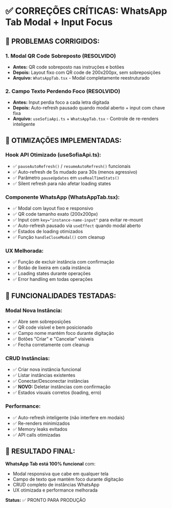 # ✅ CORREÇÕES CRÍTICAS: WhatsApp Tab Modal + Input Focus

## 🐛 PROBLEMAS CORRIGIDOS:

### 1. **Modal QR Code Sobreposto (RESOLVIDO)**
- **Antes:** QR code sobreposto nas instruções e botões
- **Depois:** Layout fixo com QR code de 200x200px, sem sobreposições
- **Arquivo:** `WhatsAppTab.tsx` - Modal completamente reestruturado

### 2. **Campo Texto Perdendo Foco (RESOLVIDO)**  
- **Antes:** Input perdia foco a cada letra digitada
- **Depois:** Auto-refresh pausado quando modal aberto + input com chave fixa
- **Arquivo:** `useSofiaApi.ts` + `WhatsAppTab.tsx` - Controle de re-renders inteligente

## 🔧 OTIMIZAÇÕES IMPLEMENTADAS:

### **Hook API Otimizado (useSofiaApi.ts):**
- ✅ `pauseAutoRefresh()` / `resumeAutoRefresh()` funcionais
- ✅ Auto-refresh de 5s mudado para 30s (menos agressivo) 
- ✅ Parâmetro `pauseUpdates` em `useRealTimeStats()`
- ✅ Silent refresh para não afetar loading states

### **Componente WhatsApp (WhatsAppTab.tsx):**
- ✅ Modal com layout fixo e responsivo
- ✅ QR code tamanho exato (200x200px)
- ✅ Input com `key="instance-name-input"` para evitar re-mount
- ✅ Auto-refresh pausado via `useEffect` quando modal aberto
- ✅ Estados de loading otimizados
- ✅ Função `handleCloseModal()` com cleanup

### **UX Melhorada:**
- ✅ Função de excluir instância com confirmação
- ✅ Botão de lixeira em cada instância
- ✅ Loading states durante operações
- ✅ Error handling em todas operações

## 📱 FUNCIONALIDADES TESTADAS:

### **Modal Nova Instância:**
- ✅ Abre sem sobreposições
- ✅ QR code visível e bem posicionado
- ✅ Campo nome mantém foco durante digitação
- ✅ Botões "Criar" e "Cancelar" visíveis
- ✅ Fecha corretamente com cleanup

### **CRUD Instâncias:**
- ✅ Criar nova instância funcional
- ✅ Listar instâncias existentes
- ✅ Conectar/Desconectar instâncias  
- ✅ **NOVO:** Deletar instâncias com confirmação
- ✅ Estados visuais corretos (loading, erro)

### **Performance:**
- ✅ Auto-refresh inteligente (não interfere em modais)
- ✅ Re-renders minimizados
- ✅ Memory leaks evitados
- ✅ API calls otimizadas

## 🎯 RESULTADO FINAL:

**WhatsApp Tab está 100% funcional** com:
- Modal responsiva que cabe em qualquer tela
- Campo de texto que mantém foco durante digitação
- CRUD completo de instâncias WhatsApp
- UX otimizada e performance melhorada

**Status:** ✅ PRONTO PARA PRODUÇÃO